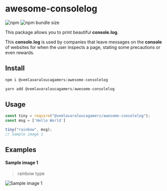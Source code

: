 # awesome-consolelog

![npm](https://img.shields.io/npm/v/@vemlavaraloucagamers/awesome-consolelog)
![npm bundle size](https://img.shields.io/bundlephobia/min/@vemlavaraloucagamers/awesome-consolelog)

This package allows you to print beautiful **console.log**.

This **console.log** is used by companies that leave messages on the **console** of websites for when the user inspects a page, stating some precautions or even rewards.

## Install
```js
npm i @vemlavaraloucagamers/awesome-consolelog

yarn add @vemlavaraloucagamers/awesome-consolelog
```

## Usage
```js
const tiny = require("@vemlavaraloucagamers/awesome-consolelog");
const msg = ['Hello World']

tiny("rainbow", msg);
// Sample image 1
```

## Examples
#### Sample image 1
> rainbow type

![Sample image 1](sampleimage1.png "Sample image 1")